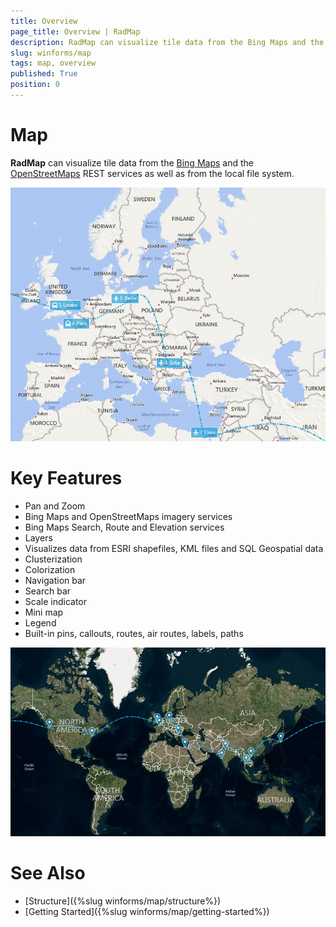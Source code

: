 ```yaml
---
title: Overview
page_title: Overview | RadMap
description: RadMap can visualize tile data from the Bing Maps and the OpenStreetMaps REST services as well as from the local file system.
slug: winforms/map
tags: map, overview
published: True
position: 0 
---
```


# Map

__RadMap__ can visualize tile data from the [Bing Maps](https://www.bingmapsportal.com/) and the [OpenStreetMaps](http://wiki.openstreetmap.org/wiki/API) REST services as well as from the local file system. 

![map-overview 001](images/map-overview001.png)

# Key Features

* Pan and Zoom
* Bing Maps and OpenStreetMaps imagery services
* Bing Maps Search, Route and Elevation services
* Layers
* Visualizes data from ESRI shapefiles, KML files and SQL Geospatial data
* Clusterization
* Colorization
* Navigation bar
* Search bar
* Scale indicator
* Mini map
* Legend
* Built-in pins, callouts, routes, air routes, labels, paths

![map-overview 002](images/map-overview002.png)

# See Also 
* [Structure]({%slug winforms/map/structure%})
* [Getting Started]({%slug winforms/map/getting-started%})
